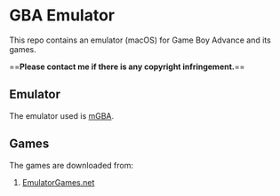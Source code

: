 # GBA Emulator

This repo contains an emulator (macOS) for Game Boy Advance and its games.

==**Please contact me if there is any copyright infringement.**==

## Emulator

The emulator used is [mGBA](https://mgba.io/).

## Games

The games are downloaded from:

1. [EmulatorGames.net](https://www.emulatorgames.net/roms/gameboy-advance/)
